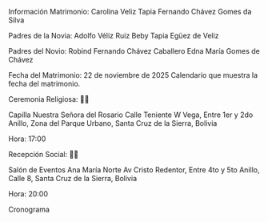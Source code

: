 Información Matrimonio:
Carolina Veliz Tapia
Fernando Chávez Gomes da Silva

Padres de la Novia:
Adolfo Véliz Ruiz
Beby Tapia Egüez de Veliz

Padres del Novio:
Robind Fernando Chávez Caballero
Edna María Gomes de Chávez

Fecha del Matrimonio:
22 de noviembre de 2025
Calendario que muestra la fecha del matrimonio.

Ceremonia Religiosa:
💒⛪

Capilla Nuestra Señora del Rosario
Calle Teniente W Vega, Entre 1er y 2do Anillo, Zona del Parque Urbano, Santa Cruz de la Sierra, Bolivia

Hora:
17:00

Recepción Social:
🎉🥳

Salón de Eventos Ana María Norte
Av Cristo Redentor, Entre 4to y 5to Anillo, Calle 8, Santa Cruz de la Sierra, Bolivia

Hora:
20:00

Cronograma
